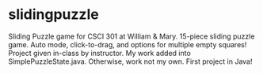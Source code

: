 # slidingpuzzle
Sliding Puzzle game for CSCI 301 at William &amp; Mary.
15-piece sliding puzzle game. Auto mode, click-to-drag, and options for multiple empty squares!
Project given in-class by instructor. My work added into SimplePuzzleState.java. Otherwise, work not my own. 
First project in Java!
